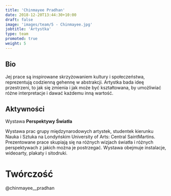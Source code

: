 ```yaml
---
title: 'Chinmayee Pradhan'
date: 2018-12-20T13:44:30+10:00
draft: false
image: 'images/team/5 - Chinmayee.jpg'
jobtitle: 'Artystka'
type: team
promoted: true
weight: 5
---
```


## Bio

Jej prace są inspirowane skrzyżowaniem kultury i społeczeństwa, reprezentują codzienną gehennę w abstrakcji. Artystka bada ideę przestrzeni, to jak się zmienia i jak może być kształtowana, by umożliwiać różne interpretacje i dawać każdemu inną wartość.


## Aktywności

Wystawa **Perspektywy Światła**

Wystawa prac grupy międzynarodowych artystek, studentek kierunku Nauka i Sztuka na Londyńskim University of Arts: Central SaintMartins. Prezentowane prace skupiają się na różnych wizjach światła i różnych perspektywach z jakich można je postrzegać. Wystawa obejmuje instalacje, wideoarty, plakaty i sitodruki.

# Twórczość
@chinmayee__pradhan
